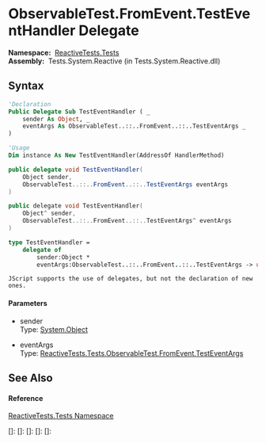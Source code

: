 # ObservableTest.FromEvent.TestEventHandler Delegate

**Namespace:**  [ReactiveTests.Tests](ReactiveTests.Tests\ReactiveTests.Tests.md)  
**Assembly:**  Tests.System.Reactive (in Tests.System.Reactive.dll)

## Syntax

```vb
'Declaration
Public Delegate Sub TestEventHandler ( _
    sender As Object, _
    eventArgs As ObservableTest..::..FromEvent..::..TestEventArgs _
)
```

```vb
'Usage
Dim instance As New TestEventHandler(AddressOf HandlerMethod)
```

```csharp
public delegate void TestEventHandler(
    Object sender,
    ObservableTest..::..FromEvent..::..TestEventArgs eventArgs
)
```

```c++
public delegate void TestEventHandler(
    Object^ sender, 
    ObservableTest..::..FromEvent..::..TestEventArgs^ eventArgs
)
```

```fsharp
type TestEventHandler = 
    delegate of 
        sender:Object * 
        eventArgs:ObservableTest..::..FromEvent..::..TestEventArgs -> unit
```

```jscript
JScript supports the use of delegates, but not the declaration of new ones.
```

#### Parameters

- sender  
  Type: [System.Object](https://msdn.microsoft.com/en-us/library/e5kfa45b)

- eventArgs  
  Type: [ReactiveTests.Tests.ObservableTest.FromEvent.TestEventArgs](ObservableTest.FromEvent.TestEventArgs\ObservableTest.FromEvent.TestEventArgs.md)

## See Also

#### Reference

[ReactiveTests.Tests Namespace](ReactiveTests.Tests\ReactiveTests.Tests.md)

[]: 
[]: 
[]: 
[]: 
[]: 